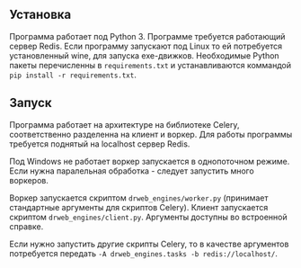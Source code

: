 Установка
---------

Программа работает под Python 3.
Программе требуется работающий сервер Redis.
Если программу запускают под Linux то ей потребуется установленный wine, для запуска exe-движков.
Необходимые Python пакеты перечисленны в `requirements.txt` и устанавливаются коммандой `pip install -r requirements.txt`.

Запуск
------

Программа работает на архитектуре на библиотеке Celery, соответственно разделенна на клиент и воркер. 
Для работы программы требуется поднятый на localhost сервер Redis.

Под Windows не работает воркер запускается в однопоточном режиме. Если нужна паралельная обработка - следует запустить много воркеров.

Воркер запускается скриптом `drweb_engines/worker.py` (принимает 
стандартные аргументы для скриптов Celery).
Клиент запускается скриптом `drweb_engines/client.py`. Аргументы доступны во встроенной справке.

Если нужно запустить другие скрипты Celery, то в качестве аргументов потребуется передать `-A drweb_engines.tasks -b redis://localhost/`.